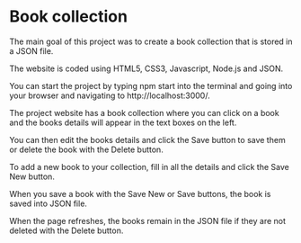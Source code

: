 # Book collection
The main goal of this project was to create a book collection that is stored in a JSON file.

The website is coded using HTML5, CSS3, Javascript, Node.js and JSON.

You can start the project by typing npm start into the terminal and going into your browser and navigating to http://localhost:3000/.

The project website has a book collection where you can click on a book and the books details will appear in the text boxes on the left.

You can then edit the books details and click the Save button to save them or delete the book with the Delete button.

To add a new book to your collection, fill in all the details and click the Save New button.

When you save a book with the Save New or Save buttons, the book is saved into JSON file. 

When the page refreshes, the books remain in the JSON file if they are not deleted with the Delete button.